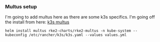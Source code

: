 ### Multus setup

I'm going to add multus here as there are some k3s specifics. I'm going off the install from here: [k3s multus](https://docs.k3s.io/networking/multus-ipams)

```
helm install multus rke2-charts/rke2-multus -n kube-system --kubeconfig /etc/rancher/k3s/k3s.yaml --values values.yml
```

